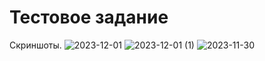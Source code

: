 # Тестовое задание
Скриншоты.
![2023-12-01](https://github.com/causeache/SolforbOrdersTest/assets/29182318/51a87e59-2d1d-4b1d-bc40-f082b2267593)
![2023-12-01 (1)](https://github.com/causeache/SolforbOrdersTest/assets/29182318/8d5fca3d-e541-4563-ad2d-0d012f6e6c52)
![2023-11-30](https://github.com/causeache/SolforbOrdersTest/assets/29182318/4c1da725-982c-4be9-a790-b9c06c7b6d83)
